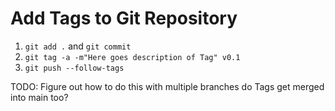 # Add Tags to Git Repository

1. `git add .` and `git commit`
2. `git tag -a -m"Here goes description of Tag" v0.1`
3. `git push --follow-tags`

TODO: Figure out how to do this with multiple branches do Tags get merged into main too?
